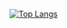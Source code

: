 
<!--
[![Anurag's GitHub stats](https://github-readme-stats.vercel.app/api?username=ashikurrahman789&show_icons=true)](https://github.com/anuraghazra/github-readme-stats) 
-->

[![Top Langs](https://github-readme-stats.vercel.app/api/top-langs/?username=ashikurrahman789)](https://github.com/anuraghazra/github-readme-stats)

